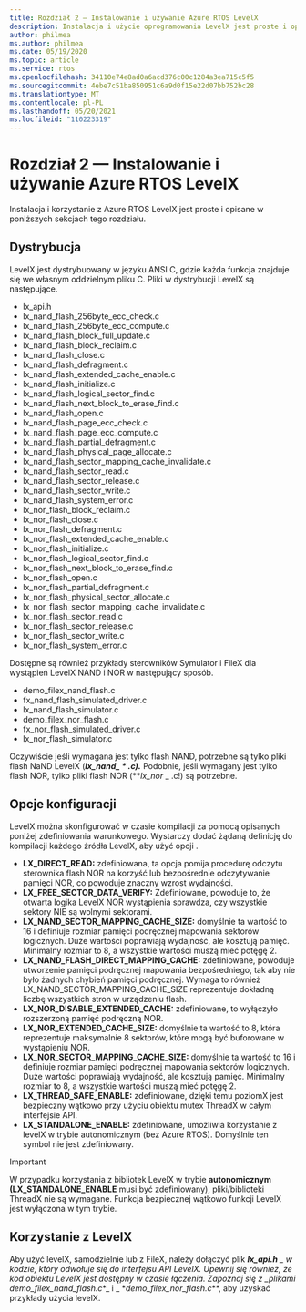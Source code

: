 ```yaml
---
title: Rozdział 2 — Instalowanie i używanie Azure RTOS LevelX
description: Instalacja i użycie oprogramowania LevelX jest proste i opisane w poniższych sekcjach tego rozdziału.
author: philmea
ms.author: philmea
ms.date: 05/19/2020
ms.topic: article
ms.service: rtos
ms.openlocfilehash: 34110e74e8ad0a6acd376c00c1284a3ea715c5f5
ms.sourcegitcommit: 4ebe7c51ba850951c6a9d0f15e22d07bb752bc28
ms.translationtype: MT
ms.contentlocale: pl-PL
ms.lasthandoff: 05/20/2021
ms.locfileid: "110223319"
---
```

# <a name="chapter-2---installation-and-use-of-azure-rtos-levelx"></a>Rozdział 2 — Instalowanie i używanie Azure RTOS LevelX

Instalacja i korzystanie z Azure RTOS LevelX jest proste i opisane w poniższych sekcjach tego rozdziału.

## <a name="distribution"></a>Dystrybucja

LevelX jest dystrybuowany w języku ANSI C, gdzie każda funkcja znajduje się we własnym oddzielnym pliku C. Pliki w dystrybucji LevelX są następujące.
- lx_api.h
- lx_nand_flash_256byte_ecc_check.c
- lx_nand_flash_256byte_ecc_compute.c
- lx_nand_flash_block_full_update.c
- lx_nand_flash_block_reclaim.c
- lx_nand_flash_close.c
- lx_nand_flash_defragment.c  
- lx_nand_flash_extended_cache_enable.c
- lx_nand_flash_initialize.c
- lx_nand_flash_logical_sector_find.c
- lx_nand_flash_next_block_to_erase_find.c
- lx_nand_flash_open.c
- lx_nand_flash_page_ecc_check.c
- lx_nand_flash_page_ecc_compute.c  
- lx_nand_flash_partial_defragment.c
- lx_nand_flash_physical_page_allocate.c
- lx_nand_flash_sector_mapping_cache_invalidate.c
- lx_nand_flash_sector_read.c
- lx_nand_flash_sector_release.c
- lx_nand_flash_sector_write.c
- lx_nand_flash_system_error.c
- lx_nor_flash_block_reclaim.c
- lx_nor_flash_close.c
- lx_nor_flash_defragment.c  
- lx_nor_flash_extended_cache_enable.c
- lx_nor_flash_initialize.c
- lx_nor_flash_logical_sector_find.c
- lx_nor_flash_next_block_to_erase_find.c
- lx_nor_flash_open.c
- lx_nor_flash_partial_defragment.c
- lx_nor_flash_physical_sector_allocate.c
- lx_nor_flash_sector_mapping_cache_invalidate.c
- lx_nor_flash_sector_read.c
- lx_nor_flash_sector_release.c
- lx_nor_flash_sector_write.c
- lx_nor_flash_system_error.c

Dostępne są również przykłady sterowników Symulator i FileX dla wystąpień LevelX NAND i NOR w następujący sposób.

- demo_filex_nand_flash.c  
- fx_nand_flash_simulated_driver.c
- lx_nand_flash_simulator.c
- demo_filex_nor_flash.c  
- fx_nor_flash_simulated_driver.c
- lx_nor_flash_simulator.c

Oczywiście jeśli wymagana jest tylko flash NAND, potrzebne są tylko pliki flash NaND LevelX (***lx_nand_ \* .c).*** Podobnie, jeśli wymagany jest tylko flash NOR, tylko pliki flash NOR (**_lx_nor_ \_ .c!) są potrzebne.

## <a name="configuration-options"></a>Opcje konfiguracji

LevelX można skonfigurować w czasie kompilacji za pomocą opisanych poniżej zdefiniowania warunkowego. Wystarczy dodać żądaną definicję do kompilacji każdego źródła LevelX, aby użyć opcji .

- **LX_DIRECT_READ:** zdefiniowana, ta opcja pomija procedurę odczytu sterownika flash NOR na korzyść lub bezpośrednie odczytywanie pamięci NOR, co powoduje znaczny wzrost wydajności.
- **LX_FREE_SECTOR_DATA_VERIFY:** Zdefiniowane, powoduje to, że otwarta logika LevelX NOR wystąpienia sprawdza, czy wszystkie sektory NIE są wolnymi sektorami.
- **LX_NAND_SECTOR_MAPPING_CACHE_SIZE:** domyślnie ta wartość to 16 i definiuje rozmiar pamięci podręcznej mapowania sektorów logicznych. Duże wartości poprawiają wydajność, ale kosztują pamięć. Minimalny rozmiar to 8, a wszystkie wartości muszą mieć potęgę 2.
- **LX_NAND_FLASH_DIRECT_MAPPING_CACHE:** zdefiniowane, powoduje utworzenie pamięci podręcznej mapowania bezpośredniego, tak aby nie było żadnych chybień pamięci podręcznej. Wymaga to również LX_NAND_SECTOR_MAPPING_CACHE_SIZE reprezentuje dokładną liczbę wszystkich stron w urządzeniu flash.
- **LX_NOR_DISABLE_EXTENDED_CACHE:** zdefiniowane, to wyłączyło rozszerzoną pamięć podręczną NOR.
- **LX_NOR_EXTENDED_CACHE_SIZE:** domyślnie ta wartość to 8, która reprezentuje maksymalnie 8 sektorów, które mogą być buforowane w wystąpieniu NOR.
- **LX_NOR_SECTOR_MAPPING_CACHE_SIZE:** domyślnie ta wartość to 16 i definiuje rozmiar pamięci podręcznej mapowania sektorów logicznych. Duże wartości poprawiają wydajność, ale kosztują pamięć. Minimalny rozmiar to 8, a wszystkie wartości muszą mieć potęgę 2.
- **LX_THREAD_SAFE_ENABLE:** zdefiniowane, dzięki temu poziomX jest bezpieczny wątkowo przy użyciu obiektu mutex ThreadX w całym interfejsie API.
- **LX_STANDALONE_ENABLE:** zdefiniowane, umożliwia korzystanie z levelX w trybie autonomicznym (bez Azure RTOS). Domyślnie ten symbol nie jest zdefiniowany.

> [!IMPORTANT]
> W przypadku korzystania z bibliotek LevelX w trybie **autonomicznym (LX_STANDALONE_ENABLE** musi być zdefiniowany), pliki/biblioteki ThreadX nie są wymagane. Funkcja bezpiecznej wątkowo funkcji LevelX jest wyłączona w tym trybie.

## <a name="using-levelx"></a>Korzystanie z LevelX

Aby użyć levelX, samodzielnie lub z FileX, należy dołączyć plik ***lx_api.h** _ w kodzie, który odwołuje się do interfejsu API LevelX. Upewnij się również, że kod obiektu LevelX jest dostępny w czasie łączenia. Zapoznaj się z _*_plikami demo_filex_nand_flash.c_*_ i _ *_demo_filex_nor_flash.c_**, aby uzyskać przykłady użycia levelX.
